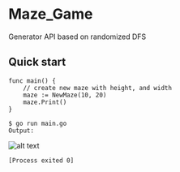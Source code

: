 # Maze_Game 
Generator API based on randomized DFS

## Quick start
```Golang
func main() {
    // create new maze with height, and width
	maze := NewMaze(10, 20)
	maze.Print()
}
```
``` Console
$ go run main.go
Output: 
``` 
![alt text](https://github.com/2asm/maze_game/maze_game_output.png)
``` Console
[Process exited 0]
```
